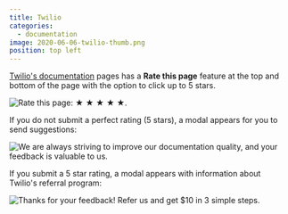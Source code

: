```yaml
---
title: Twilio
categories:
  - documentation
image: 2020-06-06-twilio-thumb.png
position: top left
---
```


[Twilio's documentation](https://www.twilio.com/docs/api) pages has a **Rate this page** feature at the top and bottom of the page with the option to click up to 5 stars.

![Rate this page: ★ ★ ★ ★ ★.](/feedback-library/img/2020-06-06-twilio.png)

If you do not submit a perfect rating (5 stars), a modal appears for you to send suggestions:

![We are always striving to improve our documentation quality, and your feedback is valuable to us.](/feedback-library/img/2020-06-06-twilio-2.png)

If you submit a 5 star rating, a modal appears with information about Twilio's referral program:

![Thanks for your feedback! Refer us and get $10 in 3 simple steps.](/feedback-library/img/2020-06-06-twilio-3.png)
